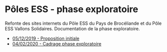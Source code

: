 # Pôles ESS - phase exploratoire

Refonte des sites internets du Pôle ESS du Pays de Brocéliande et du Pôle ESS Vallons Solidaires.
Documentation de la phase exploratoire.

- [05/12/2019 - Proposition initiale](/20191205_proposition_initiale)
- [04/02/2020 - Cadrage phase exploratoire](/20200204_reunion_cadrage)
